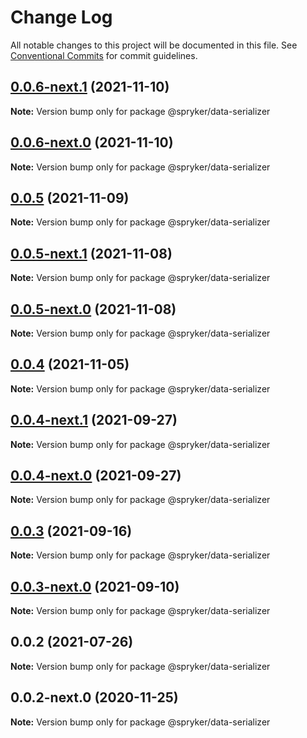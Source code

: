 # Change Log

All notable changes to this project will be documented in this file.
See [Conventional Commits](https://conventionalcommits.org) for commit guidelines.

## [0.0.6-next.1](https://github.com/spryker/ui-components/compare/@spryker/data-serializer@0.0.5...@spryker/data-serializer@0.0.6-next.1) (2021-11-10)

**Note:** Version bump only for package @spryker/data-serializer





## [0.0.6-next.0](https://github.com/spryker/zed-gui/compare/@spryker/data-serializer@0.0.4-next.1...@spryker/data-serializer@0.0.6-next.0) (2021-11-10)

**Note:** Version bump only for package @spryker/data-serializer





## [0.0.5](https://github.com/spryker/ui-components/compare/@spryker/data-serializer@0.0.5-next.1...@spryker/data-serializer@0.0.5) (2021-11-09)

**Note:** Version bump only for package @spryker/data-serializer





## [0.0.5-next.1](https://github.com/spryker/ui-components/compare/@spryker/data-serializer@0.0.4...@spryker/data-serializer@0.0.5-next.1) (2021-11-08)

**Note:** Version bump only for package @spryker/data-serializer





## [0.0.5-next.0](https://github.com/spryker/zed-gui/compare/@spryker/data-serializer@0.0.4-next.1...@spryker/data-serializer@0.0.5-next.0) (2021-11-08)

**Note:** Version bump only for package @spryker/data-serializer





## [0.0.4](https://github.com/spryker/ui-components/compare/@spryker/data-serializer@0.0.4-next.1...@spryker/data-serializer@0.0.4) (2021-11-05)

**Note:** Version bump only for package @spryker/data-serializer





## [0.0.4-next.1](https://github.com/spryker/ui-components/compare/@spryker/data-serializer@0.0.3...@spryker/data-serializer@0.0.4-next.1) (2021-09-27)

**Note:** Version bump only for package @spryker/data-serializer





## [0.0.4-next.0](https://github.com/spryker/zed-gui/compare/@spryker/data-serializer@0.0.2...@spryker/data-serializer@0.0.4-next.0) (2021-09-27)

**Note:** Version bump only for package @spryker/data-serializer





## [0.0.3](https://github.com/spryker/ui-components/compare/@spryker/data-serializer@0.0.3-next.0...@spryker/data-serializer@0.0.3) (2021-09-16)

**Note:** Version bump only for package @spryker/data-serializer





## [0.0.3-next.0](https://github.com/spryker/ui-components/compare/@spryker/data-serializer@0.0.2...@spryker/data-serializer@0.0.3-next.0) (2021-09-10)

**Note:** Version bump only for package @spryker/data-serializer





## 0.0.2 (2021-07-26)

**Note:** Version bump only for package @spryker/data-serializer





## 0.0.2-next.0 (2020-11-25)

**Note:** Version bump only for package @spryker/data-serializer
